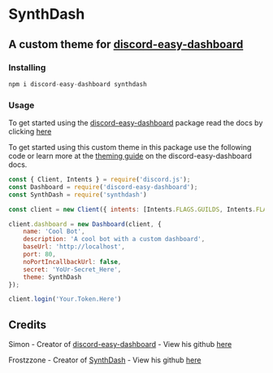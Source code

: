 # SynthDash
## A custom theme for [discord-easy-dashboard](https://github.com/SimonLeclere/discord-easy-dashboard)

### Installing

```js
npm i discord-easy-dashboard synthdash
```

### Usage

To get started using the [discord-easy-dashboard](https://github.com/SimonLeclere/discord-easy-dashboard) package read the docs by clicking [here](https://github.com/SimonLeclere/discord-easy-dashboard/blob/master/docs/gettingStarted.md)

To get started using this custom theme in this package use the following code or learn more at the [theming guide](https://github.com/SimonLeclere/discord-easy-dashboard/blob/master/docs/THEMING.md) on the discord-easy-dashboard docs.

```js
const { Client, Intents } = require('discord.js');
const Dashboard = require('discord-easy-dashboard');
const SynthDash = require('synthdash')

const client = new Client({ intents: [Intents.FLAGS.GUILDS, Intents.FLAGS.GUILD_MESSAGES] });

client.dashboard = new Dashboard(client, {
    name: 'Cool Bot',
    description: 'A cool bot with a custom dashboard',
    baseUrl: 'http://localhost',
    port: 80,
    noPortIncallbackUrl: false,
    secret: 'YoUr-Secret_Here',
    theme: SynthDash
});

client.login('Your.Token.Here')
```

## Credits

Simon - Creator of [discord-easy-dashboard](https://github.com/SimonLeclere/discord-easy-dashboard) - View his github [here](https://github.com/SimonLeclere)

Frostzzone - Creator of [SynthDash](https://npmjs.com/package/synthdash) - View his github [here](https://github.com/frostzzone)

